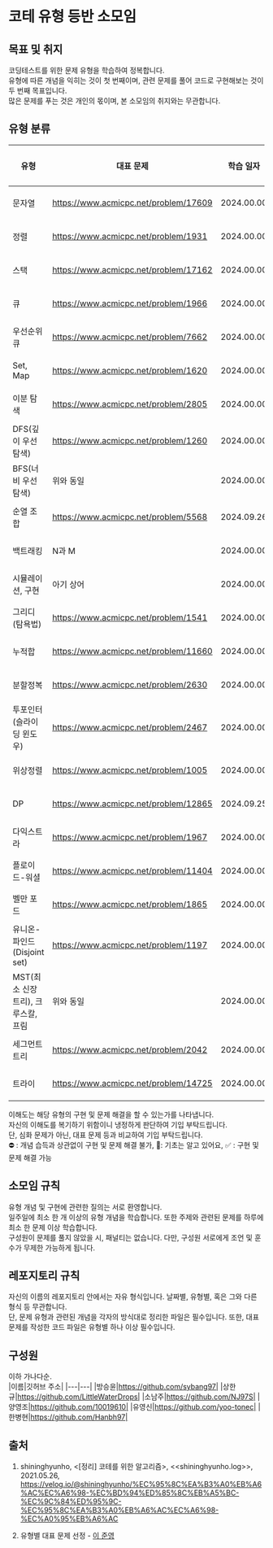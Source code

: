 # 코테 유형 등반 소모임

## 목표 및 취지

코딩테스트를 위한 문제 유형을 학습하여 정복합니다.<br>
유형에 따른 개념을 익히는 것이 첫 번째이며, 관련 문제를 풀어 코드로 구현해보는 것이 두 번째 목표입니다.<br>
많은 문제를 푸는 것은 개인의 몫이며, 본 소모임의 취지와는 무관합니다.

## 유형 분류

| 유형                                | 대표 문제                             | 학습 일자  | 이해도 | 방승윤 | 상한규 | 소남주 | 양영조 | 유영신 | 한병현 |
| ----------------------------------- | ------------------------------------- | ---------- | ------ | ------ | ------ | ------ | ------ | ------ | ------ |
| 문자열                              | https://www.acmicpc.net/problem/17609 | 2024.00.00 | ---    | ⛔     | ⛔     | 🌱     | ⛔     | ⛔     | ⛔     |
| 정렬                                | https://www.acmicpc.net/problem/1931  | 2024.00.00 | ---    | ⛔     | ⛔     | 🌱     | ⛔     | ⛔     | ⛔     |
| 스택                                | https://www.acmicpc.net/problem/17162 | 2024.00.00 | ---    | ⛔     | ⛔     | ✅     | ⛔     | ⛔     | ⛔     |
| 큐                                  | https://www.acmicpc.net/problem/1966  | 2024.00.00 | ---    | ⛔     | ⛔     | ✅     | ⛔     | ⛔     | ⛔     |
| 우선순위큐                          | https://www.acmicpc.net/problem/7662  | 2024.00.00 | ---    | ⛔     | ⛔     | ⛔     | ⛔     | ⛔     | ⛔     |
| Set, Map                            | https://www.acmicpc.net/problem/1620  | 2024.00.00 | ---    | ⛔     | ⛔     | ✅     | ⛔     | ⛔     | ⛔     |
| 이분 탐색                           | https://www.acmicpc.net/problem/2805  | 2024.00.00 | ---    | ⛔     | ⛔     | 🌱     | ⛔     | ⛔     | ⛔     |
| DFS(깊이 우선 탐색)                 | https://www.acmicpc.net/problem/1260  | 2024.00.00 | ---    | ⛔     | ⛔     | 🌱     | ⛔     | ⛔     | ⛔     |
| BFS(너비 우선 탐색)                 | 위와 동일                             | 2024.00.00 | ---    | ⛔     | ⛔     | 🌱     | ⛔     | ⛔     | ⛔     |
| 순열 조합                           | https://www.acmicpc.net/problem/5568  | 2024.09.26 | ---    | ⛔     | ⛔     | ✅     | ⛔     | ⛔     | ⛔     |
| 백트래킹                            | N과 M                                 | 2024.00.00 | ---    | ⛔     | ⛔     | 🌱     | ⛔     | ⛔     | ⛔     |
| 시뮬레이션, 구현                    | 아기 상어                             | 2024.00.00 | ---    | ⛔     | ⛔     | 🌱     | ⛔     | ⛔     | ⛔     |
| 그리디(탐욕법)                      | https://www.acmicpc.net/problem/1541  | 2024.00.00 | ---    | ⛔     | ⛔     | 🌱     | ⛔     | ⛔     | ⛔     |
| 누적합                              | https://www.acmicpc.net/problem/11660 | 2024.00.00 | ---    | ⛔     | ⛔     | 🌱     | ⛔     | ⛔     | ⛔     |
| 분할정복                            | https://www.acmicpc.net/problem/2630  | 2024.00.00 | ---    | ⛔     | ⛔     | ⛔     | ⛔     | ⛔     | ⛔     |
| 투포인터(슬라이딩 윈도우)           | https://www.acmicpc.net/problem/2467  | 2024.00.00 | ---    | ⛔     | ⛔     | ⛔     | ⛔     | ⛔     | ⛔     |
| 위상정렬                            | https://www.acmicpc.net/problem/1005  | 2024.00.00 | ---    | ⛔     | ⛔     | ⛔     | ⛔     | ⛔     | ⛔     |
| DP                                  | https://www.acmicpc.net/problem/12865 | 2024.09.25 | ---    | ⛔     | ⛔     | 🌱     | ⛔     | ⛔     | ⛔     |
| 다익스트라                          | https://www.acmicpc.net/problem/1967  | 2024.00.00 | ---    | ⛔     | ⛔     | ⛔     | ⛔     | ⛔     | ⛔     |
| 플로이드-워셜                       | https://www.acmicpc.net/problem/11404 | 2024.00.00 | ---    | ⛔     | ⛔     | ⛔     | ⛔     | ⛔     | ⛔     |
| 벨만 포드                           | https://www.acmicpc.net/problem/1865  | 2024.00.00 | ---    | ⛔     | ⛔     | ⛔     | ⛔     | ⛔     | ⛔     |
| 유니온-파인드(Disjoint set)         | https://www.acmicpc.net/problem/1197  | 2024.00.00 | ---    | ⛔     | ⛔     | ⛔     | ⛔     | ⛔     | ⛔     |
| MST(최소 신장 트리), 크루스칼, 프림 | 위와 동일                             | 2024.00.00 | ---    | ⛔     | ⛔     | ⛔     | ⛔     | ⛔     | ⛔     |
| 세그먼트 트리                       | https://www.acmicpc.net/problem/2042  | 2024.00.00 | ---    | ⛔     | ⛔     | ⛔     | ⛔     | ⛔     | ⛔     |
| 트라이                              | https://www.acmicpc.net/problem/14725 | 2024.00.00 | ---    | ⛔     | ⛔     | ⛔     | ⛔     | ⛔     | ⛔     |

이해도는 해당 유형의 구현 및 문제 해결을 할 수 있는가를 나타냅니다. <br>
자신의 이해도를 복기하기 위함이니 냉정하게 판단하여 기입 부탁드립니다.<br>
단, 심화 문제가 아닌, 대표 문제 등과 비교하여 기입 부탁드립니다.<br>
⛔ : 개념 습득과 상관없이 구현 및 문제 해결 불가, 🌱: 기초는 알고 있어요, ✅ : 구현 및 문제 해결 가능

## 소모임 규칙

유형 개념 및 구현에 관련한 질의는 서로 환영합니다.<br>
일주일에 최소 한 개 이상의 유형 개념을 학습합니다. 또한 주제와 관련된 문제를 하루에 최소 한 문제 이상 학습합니다.<br>
구성원이 문제를 풀지 않았을 시, 패널티는 없습니다. 다만, 구성원 서로에게 조언 및 훈수가 무제한 가능하게 됩니다.

## 레포지토리 규칙

자신의 이름의 레포지토리 안에서는 자유 형식입니다. 날짜별, 유형별, 혹은 그와 다른 형식 등 무관합니다.<br>
단, 문제 유형과 관련된 개념을 각자의 방식대로 정리한 파일은 필수입니다. 또한, 대표 문제를 작성한 코드 파일은 유형별 하나 이상 필수입니다.

## 구성원

이하 가나다순.<br>
|이름|깃허브 주소|
|---|---|
|방승윤|https://github.com/sybang97|
|상한규|https://github.com/LittleWaterDrops|
|소남주|https://github.com/NJ97S|
|양영조|https://github.com/10019610|
|유영신|https://github.com/yoo-tonec|
|한병현|https://github.com/Hanbh97|

## 출처

1. shininghyunho, <[정리] 코테를 위한 알고리즘>, <<shininghyunho.log>>, 2021.05.26, https://velog.io/@shininghyunho/%EC%95%8C%EA%B3%A0%EB%A6%AC%EC%A6%98-%EC%BD%94%ED%85%8C%EB%A5%BC-%EC%9C%84%ED%95%9C-%EC%95%8C%EA%B3%A0%EB%A6%AC%EC%A6%98-%EC%A0%95%EB%A6%AC

2. 유형별 대표 문제 선정 - [이 준영](https://github.com/junyoung0619)
